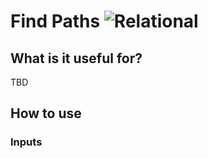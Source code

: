 # Find Paths ![Relational](https://img.shields.io/badge/Relational-37a573)

## What is it useful for?
TBD

## How to use
### Inputs